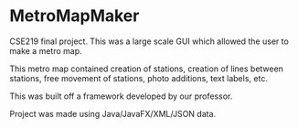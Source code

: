 # MetroMapMaker
CSE219 final project. This was a large scale GUI which allowed the user to make a metro map.

This metro map contained creation of stations, creation of lines between stations, free movement of stations, photo additions, text labels, etc.

This was built off a framework developed by our professor. 

Project was made using Java/JavaFX/XML/JSON data.
